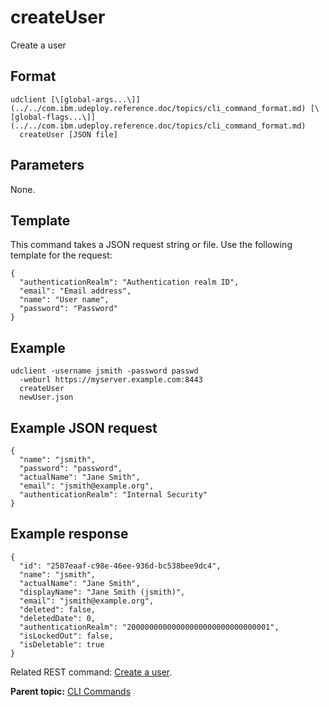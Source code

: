 # createUser

Create a user

## Format

```
udclient [\[global-args...\]](../../com.ibm.udeploy.reference.doc/topics/cli_command_format.md) [\[global-flags...\]](../../com.ibm.udeploy.reference.doc/topics/cli_command_format.md)
  createUser [JSON file]
```

## Parameters

None.

## Template

This command takes a JSON request string or file. Use the following template for the request:

```
{
  "authenticationRealm": "Authentication realm ID",
  "email": "Email address",
  "name": "User name",
  "password": "Password"
}

```

## Example

```
udclient -username jsmith -password passwd 
  -weburl https://myserver.example.com:8443
  createUser 
  newUser.json
```

## Example JSON request

```
{
  "name": "jsmith",
  "password": "password",
  "actualName": "Jane Smith",
  "email": "jsmith@example.org",
  "authenticationRealm": "Internal Security"
}
```

## Example response

```
{
  "id": "2507eaaf-c98e-46ee-936d-bc538bee9dc4",
  "name": "jsmith",
  "actualName": "Jane Smith",
  "displayName": "Jane Smith (jsmith)",
  "email": "jsmith@example.org",
  "deleted": false,
  "deletedDate": 0,
  "authenticationRealm": "20000000000000000000000000000001",
  "isLockedOut": false,
  "isDeletable": true
}
```

Related REST command: [Create a user](rest_cli_user_create_put.md).

**Parent topic:** [CLI Commands](../../com.ibm.udeploy.reference.doc/topics/cli_commands.md)

